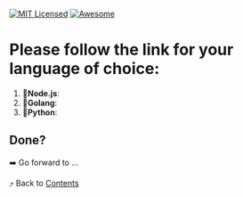 [![MIT Licensed][icon-mit]][license]
[![Awesome][icon-awesome]][awesome]
&nbsp;&nbsp;&nbsp;&nbsp;&nbsp;&nbsp;

# Please follow the link for your language of choice:

1. :vertical_traffic_light:__Node.js__:
1. :vertical_traffic_light:__Golang__:
1. :vertical_traffic_light:__Python__:

## Done?

➡️ Go forward to ...

⤴️ Back to [Contents](../contents.md)

[icon-chat]: https://img.shields.io/badge/chat-on%20telegram-blue.svg
[icon-mit]: https://img.shields.io/badge/license-MIT-blue.svg
[icon-awesome]: https://cdn.rawgit.com/sindresorhus/awesome/d7305f38d29fed78fa85652e3a63e154dd8e8829/media/badge.svg
[license]: https://github.com/Kottans/web/blob/master/LICENSE.md
[awesome]: https://github.com/sindresorhus/awesome
